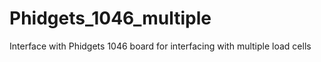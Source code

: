 # Phidgets_1046_multiple
Interface with Phidgets 1046 board for interfacing with multiple load cells
